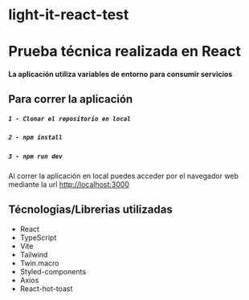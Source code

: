 # light-it-react-test

# Prueba técnica realizada en React
#### La aplicación utiliza variables de entorno para consumir servicios

## Para correr la aplicación
##### `1 - Clonar el repositorio en local`
##### `2 - npm install`
##### `3 - npm run dev`

Al correr la aplicación en local puedes acceder por el navegador web mediante la url
[http://localhost:3000](http://localhost:3000)

## Técnologias/Librerias utilizadas
- React
- TypeScript
- Vite
- Tailwind
- Twin.macro
- Styled-components
- Axios
- React-hot-toast
